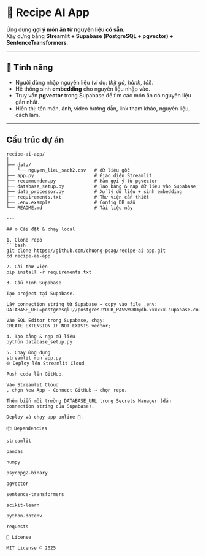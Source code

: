 # 🍲 Recipe AI App

Ứng dụng **gợi ý món ăn từ nguyên liệu có sẵn**.  
Xây dựng bằng **Streamlit + Supabase (PostgreSQL + pgvector) + SentenceTransformers**.  

---

## 🚀 Tính năng
- Người dùng nhập nguyên liệu (ví dụ: *thịt gà, hành, tỏi*).  
- Hệ thống sinh **embedding** cho nguyên liệu nhập vào.  
- Truy vấn **pgvector** trong Supabase để tìm các món ăn có nguyên liệu gần nhất.  
- Hiển thị: tên món, ảnh, video hướng dẫn, link tham khảo, nguyên liệu, cách làm.  

---

## Cấu trúc dự án

```text
recipe-ai-app/
│
├── data/
│   └── nguyen_lieu_sach2.csv   # dữ liệu gốc
├── app.py                      # Giao diện Streamlit
├── recommender.py              # Hàm gợi ý từ pgvector
├── database_setup.py           # Tạo bảng & nạp dữ liệu vào Supabase
├── data_processor.py           # Xử lý dữ liệu + sinh embedding
├── requirements.txt            # Thư viện cần thiết
├── .env.example                # Config DB mẫu
└── README.md                   # Tài liệu này

---

## ⚙️ Cài đặt & chạy local

1. Clone repo
```bash
git clone https://github.com/chuong-pqag/recipe-ai-app.git
cd recipe-ai-app

2. Cài thư viện
pip install -r requirements.txt

3. Cấu hình Supabase

Tạo project tại Supabase.

Lấy connection string từ Supabase → copy vào file .env:
DATABASE_URL=postgresql://postgres:YOUR_PASSWORD@db.xxxxxx.supabase.co:5432/postgres

Vào SQL Editor trong Supabase, chạy:
CREATE EXTENSION IF NOT EXISTS vector;

4. Tạo bảng & nạp dữ liệu
python database_setup.py

5. Chạy ứng dụng
streamlit run app.py
🌐 Deploy lên Streamlit Cloud

Push code lên GitHub.

Vào Streamlit Cloud
, chọn New App → Connect GitHub → chọn repo.

Thêm biến môi trường DATABASE_URL trong Secrets Manager (dán connection string của Supabase).

Deploy và chạy app online 🎉.

📦 Dependencies

streamlit

pandas

numpy

psycopg2-binary

pgvector

sentence-transformers

scikit-learn

python-dotenv

requests

📜 License

MIT License © 2025